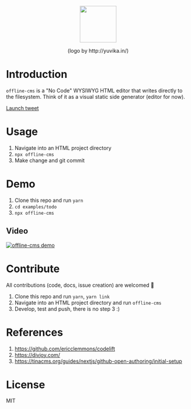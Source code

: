 <p align="center">
  <img width="100" height="100" src="https://user-images.githubusercontent.com/746482/79071031-f4dacb00-7cf6-11ea-98c2-cfe36b280a44.png">
</p>

<p align="center">
  (logo by http://yuvika.in/)
</p>

# Introduction

`offline-cms` is a "No Code" WYSIWYG HTML editor that writes directly to the filesystem. Think of it as a visual static side generator (editor for now).

[Launch tweet](https://twitter.com/divyenduz/status/1249349404395331587)

# Usage

1. Navigate into an HTML project directory
1. `npx offline-cms`
1. Make change and git commit

# Demo

1. Clone this repo and run `yarn`
1. `cd examples/todo`
1. `npx offline-cms`

## Video

[![offline-cms demo](https://img.youtube.com/vi/j4AXuT6GZHo/0.jpg)](https://www.youtube.com/watch?v=j4AXuT6GZHo)

# Contribute

All contributions (code, docs, issue creation) are welcomed 🙏

1. Clone this repo and run `yarn`, `yarn link`
1. Navigate into an HTML project directory and run `offline-cms`
1. Develop, test and push, there is no step 3 :)

# References

1. https://github.com/ericclemmons/codelift
1. https://divjoy.com/
1. https://tinacms.org/guides/nextjs/github-open-authoring/initial-setup

# License 

MIT
